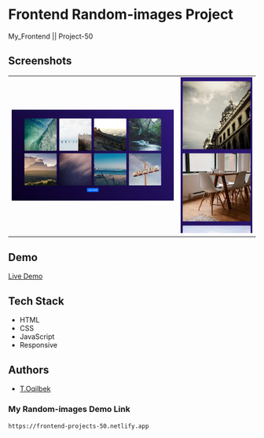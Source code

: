 # Frontend Random-images Project
My_Frontend || Project-50

## Screenshots
<table>
    <tr>
        <td>
            <img src="./img/img1.jpg" alt="Frontend-Projects">
        </td>
        <td>
            <img src="./img/img2.jpg" alt="Frontend-Projects">
        </td>
    </tr>
</table>

## Demo

[Live Demo](https://frontend-projects-50.netlify.app)

## Tech Stack

- HTML
- CSS
- JavaScript
- Responsive

## Authors

- [T.Oqilbek](https://www.github.com/tolqinov-o)

### My Random-images Demo Link

```
https://frontend-projects-50.netlify.app
```